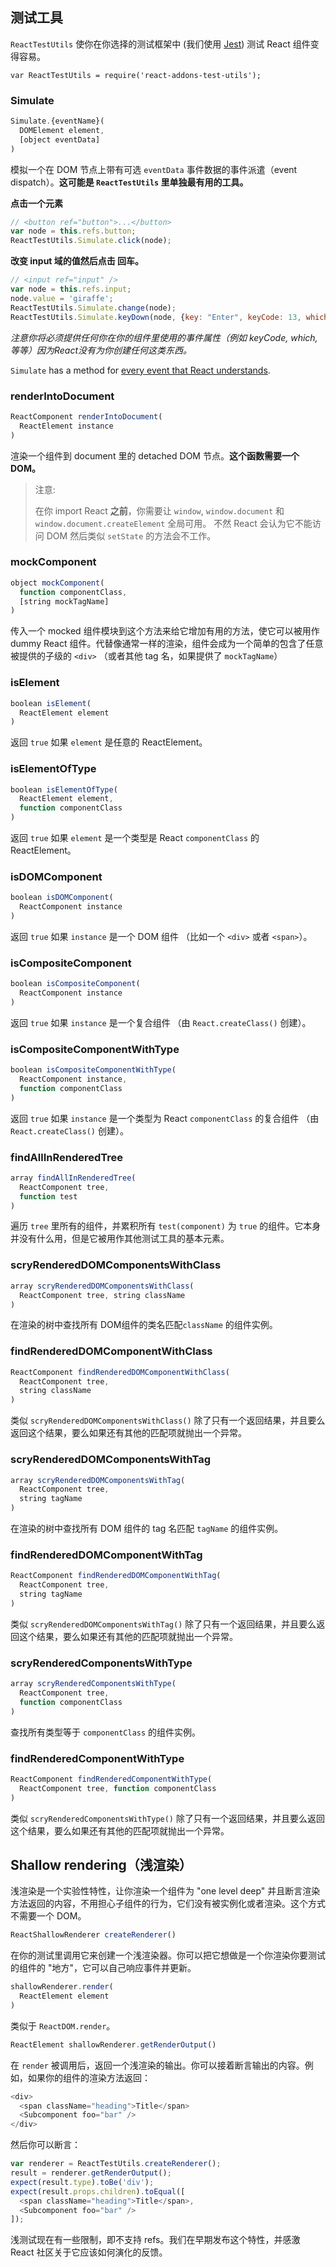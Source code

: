 ##  测试工具
`ReactTestUtils` 使你在你选择的测试框架中 (我们使用 [Jest](https://facebook.github.io/jest/)) 测试 React 组件变得容易。

```
var ReactTestUtils = require('react-addons-test-utils');
```

### Simulate

```javascript
Simulate.{eventName}(
  DOMElement element,
  [object eventData]
)
```

模拟一个在 DOM 节点上带有可选 `eventData` 事件数据的事件派遣（event dispatch）。**这可能是 `ReactTestUtils` 里单独最有用的工具。**

**点击一个元素**

```javascript
// <button ref="button">...</button>
var node = this.refs.button;
ReactTestUtils.Simulate.click(node);
```

**改变 input 域的值然后点击 回车。**

```javascript
// <input ref="input" />
var node = this.refs.input;
node.value = 'giraffe';
ReactTestUtils.Simulate.change(node);
ReactTestUtils.Simulate.keyDown(node, {key: "Enter", keyCode: 13, which: 13});
```

*注意你将必须提供任何你在你的组件里使用的事件属性（例如 keyCode, which, 等等）因为React没有为你创建任何这类东西。*

`Simulate` has a method for [every event that React understands](http://reactjs.cn/react/docs/events.html#supported-events).

### renderIntoDocument

```javascript
ReactComponent renderIntoDocument(
  ReactElement instance
)
```

渲染一个组件到 document 里的 detached DOM 节点。**这个函数需要一个 DOM。**

> 注意:
>
> 在你 import React **之前**，你需要让 `window`, `window.document` 和 `window.document.createElement` 全局可用。
不然 React 会认为它不能访问 DOM 然后类似 `setState` 的方法会不工作。

### mockComponent

```javascript
object mockComponent(
  function componentClass,
  [string mockTagName]
)
```

传入一个 mocked 组件模块到这个方法来给它增加有用的方法，使它可以被用作 dummy React 组件。代替像通常一样的渲染，组件会成为一个简单的包含了任意被提供的子级的 `<div>` （或者其他 tag 名，如果提供了 `mockTagName`）

### isElement

```javascript
boolean isElement(
  ReactElement element
)
```

返回 `true` 如果 `element` 是任意的 ReactElement。

### isElementOfType

```javascript
boolean isElementOfType(
  ReactElement element,
  function componentClass
)
```

返回 `true` 如果 `element` 是一个类型是 React `componentClass` 的 ReactElement。

### isDOMComponent

```javascript
boolean isDOMComponent(
  ReactComponent instance
)
```

返回 `true` 如果 `instance` 是一个 DOM 组件 （比如一个 `<div>` 或者 `<span>`）。

### isCompositeComponent

```javascript
boolean isCompositeComponent(
  ReactComponent instance
)
```

返回 `true` 如果 `instance` 是一个复合组件 （由 `React.createClass()` 创建）。

### isCompositeComponentWithType

```javascript
boolean isCompositeComponentWithType(
  ReactComponent instance,
  function componentClass
)
```

返回 `true` 如果 `instance` 是一个类型为 React `componentClass` 的复合组件 （由 `React.createClass()` 创建）。

### findAllInRenderedTree

```javascript
array findAllInRenderedTree(
  ReactComponent tree,
  function test
)
```

遍历 `tree` 里所有的组件，并累积所有 `test(component)` 为 `true` 的组件。它本身并没有什么用，但是它被用作其他测试工具的基本元素。

### scryRenderedDOMComponentsWithClass

```javascript
array scryRenderedDOMComponentsWithClass(
  ReactComponent tree, string className
)
```

在渲染的树中查找所有 DOM组件的类名匹配`className` 的组件实例。

### findRenderedDOMComponentWithClass

```javascript
ReactComponent findRenderedDOMComponentWithClass(
  ReactComponent tree,
  string className
)
```

类似 `scryRenderedDOMComponentsWithClass()` 除了只有一个返回结果，并且要么返回这个结果，要么如果还有其他的匹配项就抛出一个异常。

### scryRenderedDOMComponentsWithTag

```javascript
array scryRenderedDOMComponentsWithTag(
  ReactComponent tree,
  string tagName
)
```

在渲染的树中查找所有 DOM 组件的 tag 名匹配 `tagName` 的组件实例。

### findRenderedDOMComponentWithTag

```javascript
ReactComponent findRenderedDOMComponentWithTag(
  ReactComponent tree,
  string tagName
)
```

类似 `scryRenderedDOMComponentsWithTag()` 除了只有一个返回结果，并且要么返回这个结果，要么如果还有其他的匹配项就抛出一个异常。

### scryRenderedComponentsWithType

```javascript
array scryRenderedComponentsWithType(
  ReactComponent tree,
  function componentClass
)
```

查找所有类型等于 `componentClass` 的组件实例。

### findRenderedComponentWithType

```javascript
ReactComponent findRenderedComponentWithType(
  ReactComponent tree, function componentClass
)
```

类似 `scryRenderedComponentsWithType()` 除了只有一个返回结果，并且要么返回这个结果，要么如果还有其他的匹配项就抛出一个异常。

## Shallow rendering（浅渲染）

浅渲染是一个实验性特性，让你渲染一个组件为 "one level deep" 并且断言渲染方法返回的内容，不用担心子组件的行为，它们没有被实例化或者渲染。这个方式不需要一个 DOM。

```javascript
ReactShallowRenderer createRenderer()
```

在你的测试里调用它来创建一个浅渲染器。你可以把它想做是一个你渲染你要测试的组件的 "地方"，它可以自己响应事件并更新。

```javascript
shallowRenderer.render(
  ReactElement element
)
```

类似于 `ReactDOM.render`。

```javascript
ReactElement shallowRenderer.getRenderOutput()
```

在 `render` 被调用后，返回一个浅渲染的输出。你可以接着断言输出的内容。例如，如果你的组件的渲染方法返回：

```javascript
<div>
  <span className="heading">Title</span>
  <Subcomponent foo="bar" />
</div>
```

然后你可以断言：

```javascript
var renderer = ReactTestUtils.createRenderer();
result = renderer.getRenderOutput();
expect(result.type).toBe('div');
expect(result.props.children).toEqual([
  <span className="heading">Title</span>,
  <Subcomponent foo="bar" />
]);
```

浅测试现在有一些限制，即不支持 refs。我们在早期发布这个特性，并感激 React 社区关于它应该如何演化的反馈。